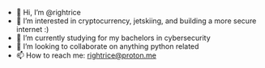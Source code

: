 - 👋 Hi, I’m @rightrice
- 👀 I’m interested in cryptocurrency, jetskiing, and building a more secure internet :)
- 🌱 I’m currently studying for my bachelors in cybersecurity
- 💞️ I’m looking to collaborate on anything python related
- 📫 How to reach me: rightrice@proton.me

<!---
rightrice/rightrice is a ✨ special ✨ repository because its `README.md` (this file) appears on your GitHub profile.
You can click the Preview link to take a look at your changes.
--->
